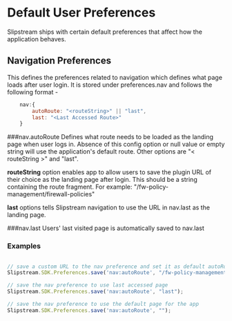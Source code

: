 # Default User Preferences
Slipstream ships with certain default preferences that affect how the application behaves.

## Navigation Preferences
This defines the preferences related to navigation which defines what page loads after user login. It is stored under preferences.nav and follows the following format -

```javascript
    nav:{
        autoRoute: "<routeString>" || "last",
        last: "<Last Accessed Route>"        
    }

```    

###nav.autoRoute
Defines what route needs to be loaded as the landing page when user logs in. Absence of this config option or null value or empty string will use the application's default route. Other options are "< routeString >" and "last".

**routeString** option enables app to allow users to save the plugin URL of their choice as the landing page after login. This should be a string containing the route fragment. 
For example: "/fw-policy-management/firewall-policies"

**last** options tells Slipstream navigation to use the URL in nav.last as the landing page.

###nav.last
Users' last visited page is automatically saved to nav.last

### Examples

```javascript

// save a custom URL to the nav preference and set it as default autoRoute
Slipstream.SDK.Preferences.save('nav:autoRoute', "/fw-policy-management/firewall-policies");

// save the nav preference to use last accessed page
Slipstream.SDK.Preferences.save('nav:autoRoute', "last");

// save the nav preference to use the default page for the app
Slipstream.SDK.Preferences.save('nav:autoRoute', "");
  

```